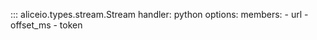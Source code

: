 ::: aliceio.types.stream.Stream
    handler: python
    options:
      members:
        - url
        - offset_ms
        - token
